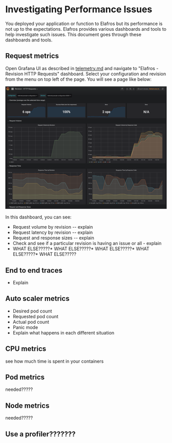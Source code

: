 # Investigating Performance Issues

You deployed your application or function to Elafros but its performance 
is not up to the expectations. Elafros provides various dashboards and tools to 
help investigate such issues. This document goes through these dashboards
and tools.

## Request metrics

Open Grafana UI as described in [telemetry.md](../telemetry.md) and navigate
to "Elafros - Revision HTTP Requests" dashboard. Select your configuration and revision
from the menu on top left of the page. You will see a page like below:

![Elafros - Revision HTTP Requests](images/request_dashboard1.png)

In this dashboard, you can see:
* Request volume by revision -- explain
* Request latency by revision -- explain
* Request and response sizes -- explain
* Check and see if a particular revision is having an issue or all - explain
* WHAT ELSE?????* WHAT ELSE?????* WHAT ELSE?????* WHAT ELSE?????* WHAT ELSE?????

## End to end traces
* Explain


## Auto scaler metrics
- Desired pod count
- Requested pod count
- Actual pod count
- Panic mode
- Explain what happens in each different situation

## CPU metrics
see how much time is spent in your containers

## Pod metrics
needed?????

## Node metrics
needed?????

## Use a profiler???????
